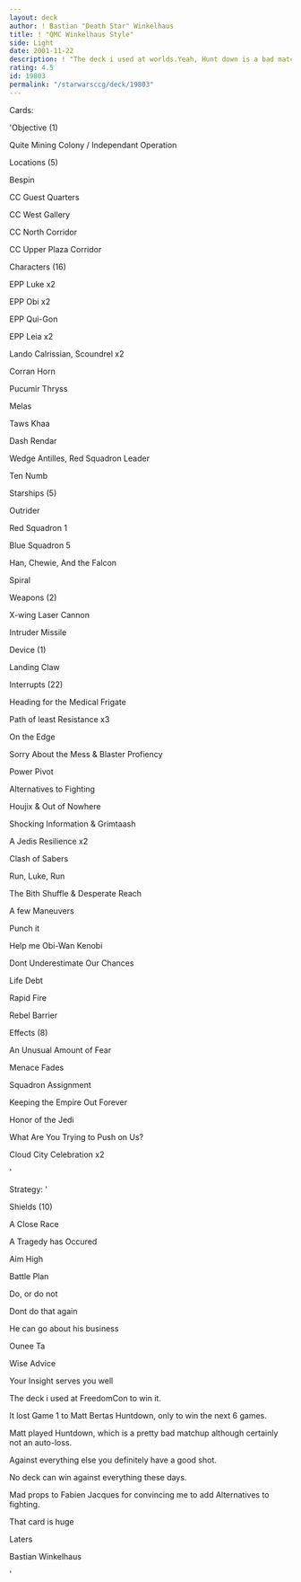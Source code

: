 ```yaml
---
layout: deck
author: ! Bastian "Death Star" Winkelhaus
title: ! "QMC Winkelhaus Style"
side: Light
date: 2001-11-22
description: ! "The deck i used at worlds.Yeah, Hunt down is a bad matchup, but it can beat everything else."
rating: 4.5
id: 19803
permalink: "/starwarsccg/deck/19803"
---
```

Cards: 

'Objective (1)

Quite Mining Colony / Independant Operation


Locations (5)

Bespin

CC Guest Quarters

CC West Gallery

CC North Corridor

CC Upper Plaza Corridor


Characters (16)

EPP Luke x2

EPP Obi x2

EPP Qui-Gon 

EPP Leia x2

Lando Calrissian, Scoundrel x2

Corran Horn

Pucumir Thryss

Melas

Taws Khaa

Dash Rendar

Wedge Antilles, Red Squadron Leader

Ten Numb


Starships (5)

Outrider

Red Squadron 1

Blue Squadron 5

Han, Chewie, And the Falcon

Spiral


Weapons (2)

X-wing Laser Cannon

Intruder Missile


Device (1)

Landing Claw


Interrupts (22)

Heading for the Medical Frigate

Path of least Resistance x3

On the Edge

Sorry About the Mess & Blaster Profiency

Power Pivot

Alternatives to Fighting

Houjix & Out of Nowhere

Shocking Information & Grimtaash

A Jedis Resilience x2

Clash of Sabers

Run, Luke, Run

The Bith Shuffle & Desperate Reach

A few Maneuvers

Punch it

Help me Obi-Wan Kenobi

Dont Underestimate Our Chances

Life Debt

Rapid Fire

Rebel Barrier


Effects (8)

An Unusual Amount of Fear

Menace Fades

Squadron Assignment

Keeping the Empire Out Forever

Honor of the Jedi

What Are You Trying to Push on Us?

Cloud City Celebration x2



'

Strategy: '

Shields (10)

A Close Race

A Tragedy has Occured

Aim High

Battle Plan

Do, or do not

Dont do that again

He can go about his business

Ounee Ta

Wise Advice

Your Insight serves you well






The deck i used at FreedomCon to win it.

It lost Game 1 to Matt Bertas Huntdown, only to win the next 6 games.


Matt played Huntdown, which is a pretty bad matchup although certainly not an auto-loss.

Against everything else you definitely have a good shot.

No deck can win against everything these days.


Mad props to Fabien Jacques for convincing me to add Alternatives to fighting.

That card is huge


Laters

Bastian Winkelhaus

'
